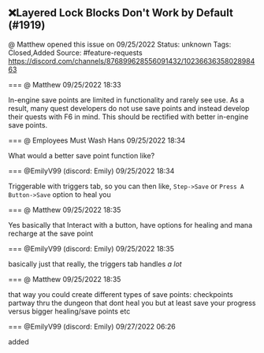 ## ❌Layered Lock Blocks Don't Work by Default (#1919)
@ Matthew opened this issue on 09/25/2022
Status: unknown
Tags: Closed,Added
Source: #feature-requests https://discord.com/channels/876899628556091432/1023663635802898463


=== @ Matthew 09/25/2022 18:33

In-engine save points are limited in functionality and rarely see use. As a result, many quest developers do not use save points and instead develop their quests with F6 in mind. This should be rectified with better in-engine save points.

=== @ Employees Must Wash Hans 09/25/2022 18:34

What would a better save point function like?

=== @EmilyV99 (discord: Emily) 09/25/2022 18:34

Triggerable with triggers tab, so you can then like, `Step->Save` or `Press A Button->Save`
option to heal you

=== @ Matthew 09/25/2022 18:35

Yes basically that
Interact with a button, have options for healing and mana recharge at the save point

=== @EmilyV99 (discord: Emily) 09/25/2022 18:35

basically just that really, the triggers tab handles *a lot*

=== @ Matthew 09/25/2022 18:35

that way you could create different types of save points: checkpoints partway thru the dungeon that dont heal you but at least save your progress
versus bigger healing/save points
etc

=== @EmilyV99 (discord: Emily) 09/27/2022 06:26

added
